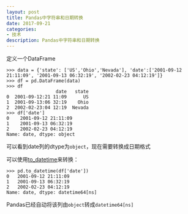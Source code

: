 ```yaml
---
layout: post
title: Pandas中字符串和日期转换
date: 2017-09-21
categories:
- 技术
description: Pandas中字符串和日期转换
---
```


定义一个DataFrame

```
>>> data = {'state': ['US','Ohio','Nevada'], 'date':['2001-09-12 21:11:09', '2001-09-13 06:32:19', '2002-02-23 04:12:19']}
>>> df = pd.DataFrame(data)
>>> df
                  date   state
0  2001-09-12:21 11:09      US
1  2001-09-13:06 32:19    Ohio
2  2002-02-23:04 12:19  Nevada
>>> df['date']
0    2001-09-12 21:11:09
1    2001-09-13 06:32:19
2    2002-02-23 04:12:19
Name: date, dtype: object
```

可以看到date列的dtype为`object`，现在需要转换成日期格式

可以使用[to_datetime](http://pandas.pydata.org/pandas-docs/stable/generated/pandas.to_datetime.html#pandas.to_datetime)来转换：

```
>>> pd.to_datetime(df['date'])
0   2001-09-12 21:11:09
1   2001-09-13 06:32:19
2   2002-02-23 04:12:19
Name: date, dtype: datetime64[ns]
```

Pandas已经自动将该列由`object`转成`datetime64[ns]`

